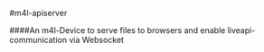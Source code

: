#m4l-apiserver

####An m4l-Device to serve files to browsers and enable liveapi-communication via Websocket
